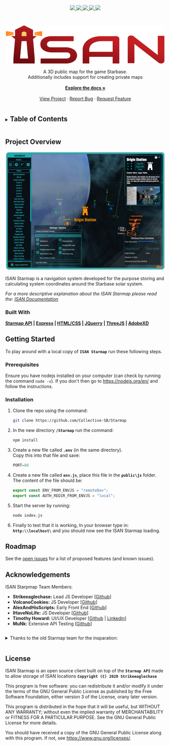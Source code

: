 <!--
*** Thanks for checking out the Best-README-Template. If you have a suggestion
*** that would make this better, please fork the repo and create a pull request
*** or simply open an issue with the tag "enhancement".
*** Thanks again! Now go create something AMAZING! :D
***
***
***
*** To avoid retyping too much info. Do a search and replace for the following:
*** github_username, repo_name, twitter_handle, email, project_title, project_description
-->



<!-- PROJECT SHIELDS -->
<!--
*** I'm using markdown "reference style" links for readability.
*** Reference links are enclosed in brackets [ ] instead of parentheses ( ).
*** See the bottom of this document for the declaration of the reference variables
*** for contributors-url, forks-url, etc. This is an optional, concise syntax you may use.
*** https://www.markdownguide.org/basic-syntax/#reference-style-links
-->

<p align="center">
  <a href="https://github.com/Collective-SB/Starmap/graphs/contributors">
    <img src="https://img.shields.io/github/contributors/Collective-SB/Starmap.svg?style=for-the-badge">
  </a>
  <a href="https://github.com/Collective-SB/Starmap/network/members">
    <img src="https://img.shields.io/github/forks/Collective-SB/Starmap.svg?style=for-the-badge">
  </a>
  <a href="https://github.com/Collective-SB/Starmap/stargazers">
    <img src="https://img.shields.io/github/stars/Collective-SB/Starmap.svg?style=for-the-badge">
  </a>
  <a href="https://github.com/Collective-SB/Starmap/issues">
    <img src="https://img.shields.io/github/issues/Collective-SB/Starmap.svg?style=for-the-badge">
  </a>
  <a href="https://github.com/Collective-SB/Starmap/blob/master/LICENSE.txt">
    <img src="https://img.shields.io/github/license/Collective-SB/Starmap.svg?style=for-the-badge">
  </a>
</p>


<!-- PROJECT LOGO -->
<br />
<p align="center">
  <a href="https://github.com/Collective-SB/Starmap">
    <img src="readme-assets/ISAN.svg" alt="Logo" width="500" height="120">
  </a>

  <!--<h3 align="center">ISAN Starmap</h3>-->

  <p align="center">
    A 3D public map for the game Starbase. 
    <br>Additionally includes support for creating private maps
    <br />
    <br>
    <a href="https://github.com/Collective-SB/Starmap/blob/master/public/isan.pdf" target="_blank"><strong>Explore the docs »</strong></a>
    <br />
    <br />
    <a href="https://isan.to" target="_blank">View Project</a>
    ·
    <a href="https://discord.gg/VnU8apR" target="_blank">Report Bug</a>
    ·
    <a href="#" target="_blank">Request Feature</a>
  </p>
</p>



<!-- TABLE OF CONTENTS -->
<details>
  <summary><h2 style="display: inline-block">Table of Contents</h2></summary>
  <ol>
    <li>
      <a href="#about-the-project">About The Project</a>
      <ul>
        <li><a href="#built-with">Built With</a></li>
      </ul>
    </li>
    <li>
      <a href="#getting-started">Getting Started</a>
      <ul>
        <li><a href="#prerequisites">Prerequisites</a></li>
        <li><a href="#installation">Installation</a></li>
      </ul>
    </li>
    <li><a href="#usage">Usage</a></li>
    <li><a href="#roadmap">Roadmap</a></li>
    <li><a href="#contributing">Contributing</a></li>
    <li><a href="#license">License</a></li>
    <li><a href="#contact">Contact</a></li>
    <li><a href="#acknowledgements">Acknowledgements</a></li>
  </ol>
</details>



<!-- ABOUT THE PROJECT -->
## Project Overview
[![Product Name Screen Shot][product-screenshot]](https://isan.to)

ISAN Starmap is a navigation system developed for the purpose storing and calculating system coordinates around the Starbase solar system.
<br>

_For a more descriptive explanation about the ISAN Starmap please read the: 
[ISAN Documentation](https://github.com/Collective-SB/Starmap/blob/master/public/isan.pdf)_


### Built With
<strong><a href="#" target="_blank">Starmap API</a> | <a href="https://expressjs.com/" target="_blank">Express</a> | <a href="https://www.w3schools.com/" target="_blank">HTML/CSS</a> | <a href="https://jquery.com" target="_blank">JQuerry</a> | <a href="https://threejs.org/" target="_blank">ThreeJS</a> | <a href="https://www.adobe.com/nz/products/xd.html" target="_blank">AdobeXD</a></strong>

<!-- GETTING STARTED -->
## Getting Started

To play around with a local copy of <strong>`ISAN Starmap`</strong> run these following steps.

### Prerequisites

Ensure you have nodejs installed on your computer (can check by running the command `node -v`). If you don't then go to https://nodejs.org/en/ and follow the instructions.
<br>


### Installation

1. Clone the repo using the command:
   ```sh
   git clone https://github.com/Collective-SB/Starmap
   ```
2. In the new directory <strong>`/Starmap`</strong> run the command:
   ```sh
   npm install
   ```
3. Create a new file called <strong>`.env`</strong> (in the same directory). 
   <br>
   Copy this into that file and save:
      ```js
      PORT=80
      ```
4. Create a new file called <strong>`env.js`</strong>, place this file in the <strong>`public\js`</strong> folder. 
<br>The content of the file should be:
   ```js
   export const ENV_FROM_ENVJS = "remoteDev";
   export const AUTH_REDIR_FROM_ENVJS = "local";
   ```
5. Start the server by running:
   ```sh
   node index.js
   ```
6. Finally to test that it is working, In your browser type in: <strong>`http:\\localhost\`</strong> and you should now see the ISAN Starmap loading.





<!-- ROADMAP -->
## Roadmap

See the [open issues](https://github.com/Collective-SB/Starmap/issues) for a list of proposed features (and known issues).






<!-- ACKNOWLEDGEMENTS -->
## Acknowledgements
ISAN Starpmap Team Members:
* <strong>Strikeeaglechase:</strong> Lead JS Developer [[Github](https://github.com/Strikeeaglechase)]
* <strong>VolcanoCookies:</strong> JS Developer [[Github](https://github.com/VolcanoCookies)]
* <strong>AlexAndHisScripts:</strong>  Early Front End [[Github](https://github.com/AlexAndHisScripts)]
* <strong>IHaveNoLife:</strong> JS Developer [[Github]()]
* <strong>Timothy Howard:</strong> UI/UX Developer [[Github](https://github.com/timhow38) | [Linkedin](https://www.linkedin.com/in/timhow20/)]
* <strong>MuNk:</strong> Extensive API Testing [[Github]()]



<details>
  <summary><p style="display: inline-block">Thanks to the old Starmap team for the insparation:</p></summary>
  <ol>
    <li>
    <strong>Peter Shepherd:</strong> JS Developer [<a href="https://www.linkedin.com/in/peter-shepherd-a912a8201/" target="_blank">Linkedin</a>]
    </li>
    <li>
    <strong>Maximilian Lambert:</strong> JS Developer [<a href="https://www.linkedin.com/in/maximilian-lambert-00423b192/" target="_blank">Linkedin</a>]
    </li>
    <li>
    <strong>Timothy Howard:</strong> UI/UX Developer [<a href="https://www.linkedin.com/in/timhow20/ " target="_blank">Linkedin</a> | <a href="https://github.com/timhow38" target="_blank">Github</a>]
    </li>
  </ol>
</details>

<!-- LICENSE -->
## License

ISAN Starmap is an open source client built on top of
the <strong>`Starmap API`</strong> made to allow storage of ISAN locations
<strong>`Copyright (C) 2020 Strikeeaglechase`</strong>

This program is free software: you can redistribute it and/or modify
it under the terms of the GNU General Public License as published by
the Free Software Foundation, either version 3 of the License, orany
later version.

This program is distributed in the hope that it will be useful,
but WITHOUT ANY WARRANTY; without even the implied warranty of
MERCHANTABILITY or FITNESS FOR A PARTICULAR PURPOSE. See the
GNU General Public License for more details.

You should have received a copy of the GNU General Public License
along with this program. If not, see <https://www.gnu.org/licenses/>.



<!-- MARKDOWN LINKS & IMAGES -->
<!-- https://www.markdownguide.org/basic-syntax/#reference-style-links -->
[product-screenshot]: readme-assets/header-picture.png
[product-screenshot02]: readme-assets/ISAN.svg
